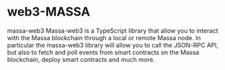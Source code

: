 # web3-MASSA
massa-web3
Massa-web3 is a TypeScript library that allow you to interact with the Massa blockchain through a local or remote Massa node. In particular the massa-web3 library will allow you to call the JSON-RPC API, but also to fetch and poll events from smart contracts on the Massa blockchain, deploy smart contracts and much more.
